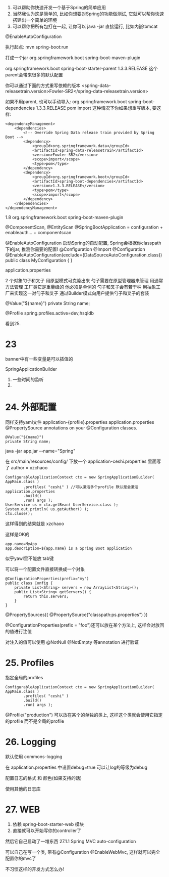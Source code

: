 1. 可以帮助你快速开发一个基于Spring的简单应用
2. 当然我认为这是简单的, 比如你想要对Spring的功能做测试, 它就可以帮你快速搭建出一个简单的环境
3. 可以帮你把所有包打在一起, 让你可以 java -jar 直接运行, 比如内嵌tomcat


@EnableAutoConfiguration

执行起点:
mvn spring-boot:run


打成一个jar
<build>
    <plugins>
        <plugin>
            <groupId>org.springframework.boot</groupId>
            <artifactId>spring-boot-maven-plugin</artifactId>
        </plugin>
    </plugins>
</build>


<parent>
    <groupId>org.springframework.boot</groupId>
    <artifactId>spring-boot-starter-parent</artifactId>
    <version>1.3.3.RELEASE</version>
</parent>
这个parent会带来很多的默认配置

你可以通过下面的方式重写依赖的版本
<properties>
    <spring-data-releasetrain.version>Fowler-SR2</spring-data-releasetrain.version>
</properties>

如果不用parent, 也可以手动导入:
<dependencyManagement>
     <dependencies>
        <dependency>
            <!-- Import dependency management from Spring Boot -->
            <groupId>org.springframework.boot</groupId>
            <artifactId>spring-boot-dependencies</artifactId>
            <version>1.3.3.RELEASE</version>
            <type>pom</type>
            <scope>import</scope>
        </dependency>
    </dependencies>
</dependencyManagement>
这种情况下你如果想重写版本, 要这样:
```
<dependencyManagement>
    <dependencies>
        <!-- Override Spring Data release train provided by Spring Boot -->
        <dependency>
            <groupId>org.springframework.data</groupId>
            <artifactId>spring-data-releasetrain</artifactId>
            <version>Fowler-SR2</version>
            <scope>import</scope>
            <type>pom</type>
        </dependency>
        <dependency>
            <groupId>org.springframework.boot</groupId>
            <artifactId>spring-boot-dependencies</artifactId>
            <version>1.3.3.RELEASE</version>
            <type>pom</type>
            <scope>import</scope>
        </dependency>
    </dependencies>
</dependencyManagement>
```
<properties>
    <java.version>1.8</java.version>
</properties>

<build>
    <plugins>
        <plugin>
            <groupId>org.springframework.boot</groupId>
            <artifactId>spring-boot-maven-plugin</artifactId>
        </plugin>
    </plugins>
</build>

@ComponentScan, @EntityScan
@SpringBootApplication = configuration + enableauth... + componentscan

@EnableAutoConfiguration 启动Spring的自动配置, Spring会根据你classpath下的jar, 推测你需要的配置!
@Configuration @Import 
@Configuration
@EnableAutoConfiguration(exclude={DataSourceAutoConfiguration.class})
public class MyConfiguration {
}


application.properties

2 个对象勺子和叉子 用原型模式可克隆出来
勺子需要在原型管理器来管理 用通常方法管理
工厂类它是重量级的 他必须是单例的
勺子和叉子会有若干种 用抽象工厂来实现这一对勺子和叉子
通过Builder模式向用户提供勺子和叉子的套装


@Value("${name}")
private String name;

@Profile
spring.profiles.active=dev,hsqldb

看到25.

# 23 #
banner中有一些变量是可以插值的

SpringApplicationBuilder
1. 一些时间的监听
2. 

# 24. 外部配置 #
同样支持yaml文件
application-{profile}.properties
application.properties
@PropertySource annotations on your @Configuration classes.

```
@Value("${name}")
private String name;
```

java -jar app.jar --name="Spring"

在 src/main/resources/config/ 下放一个 application-ceshi.properties
里面写了 author = xzchaoo
```
ConfigurableApplicationContext ctx = new SpringApplicationBuilder( AppMain.class )
		.profiles( "ceshi" ) //可以激活多个profile 默认是会激活 application.properties
		.build()
		.run( args );
UserService us = ctx.getBean( UserService.class );
System.out.println( us.getAuthor() );
ctx.close();
```
这样得到的结果就是 xzchaoo

这样是OK的
```
app.name=MyApp
app.description=${app.name} is a Spring Boot application
```

似乎yawl里不能放 tab键

可以将一个配置文件直接转换成一个对象
```
@ConfigurationProperties(prefix="my")
public class Config {
    private List<String> servers = new ArrayList<String>();
    public List<String> getServers() {
        return this.servers;
    }
}
```

@PropertySources({
	@PropertySource("classpath:ps.properties")
})

@ConfigurationProperties(prefix = "foo")还可以放在某个方法上, 这样会对放回的值进行注值

对注入的值可以使用 @NotNull @NotEmpty 等annotation 进行验证

# 25. Profiles #
指定全局的profiles
```
ConfigurableApplicationContext ctx = new SpringApplicationBuilder( AppMain.class )
		.profiles( "ceshi" )
		.build()
		.run( args );
```

@Profile("production")
可以放在某个的单独的类上, 这样这个类就会使用它指定的profile 而不是全局的profile

# 26. Logging #
默认使用 commons-logging

在 application.properties 中设置debug=true 可以让log的等级为debug

配置日志的格式 和 颜色(如果支持的话)

使用其他的日志库

# 27. WEB #
1. 依赖 spring-boot-starter-web 模块
2. 直接就可以开始写你的controller了

然后它自己启动了一堆东西
27.1.1 Spring MVC auto-configuration

可以自己在写一个类, 带有@Configuration  @EnableWebMvc, 这样就可以完全配置你的mvc了

不习惯这样的开发方式怎么办!